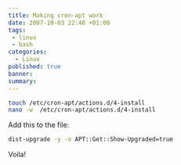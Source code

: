 ```yaml
---
title: Making cron-apt work
date: 2007-10-03 22:48 +01:00
tags:
 - linux
 - bash
categories:
  - Linux
published: true
banner: 
summary:
---
```

``` bash
touch /etc/cron-apt/actions.d/4-install
nano -w  /etc/cron-apt/actions.d/4-install
```

 Add this to the file:

``` bash
dist-upgrade -y -o APT::Get::Show-Upgraded=true
```

Voila! 